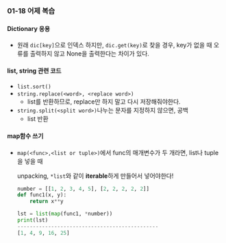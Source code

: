 ### 01-18 어제 복습

#### Dictionary 응용

- 원래 `dic[key]`으로 인덱스 하지만, `dic.get(key)`로 찾을 경우, key가 없을 때 오류를 출력하지 않고 None을 출력한다는 차이가 있다.

#### list, string 관련 코드

- `list.sort()`
- `string.replace(<word>, <replace word>)`
  - list를 반환하므로, replace만 하지 말고 다시 저장해줘야한다.
- `string.split(<split word>)`나누는 문자를 지정하지 않으면,  공백
  - list 반환

#### map함수 쓰기

- `map(<func>,<list or tuple>)`에서 func의 매개변수가 두 개라면, list나 tuple을 넣을 때

  unpacking, `*list`와 같이 **iterable**하게 만들어서 넣어야한다!

  ```python
  number = [[1, 2, 3, 4, 5], [2, 2, 2, 2, 2]]
  def func1(x, y):
      return x**y
  
  lst = list(map(func1, *number))
  print(lst)
  ----------------------------------------------
  [1, 4, 9, 16, 25]
  ```

  